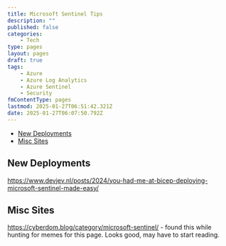 ```yaml
---
title: Microsoft Sentinel Tips
description: ""
published: false
categories:
    - Tech
type: pages
layout: pages
draft: true
tags:
    - Azure
    - Azure Log Analytics
    - Azure Sentinel
    - Security
fmContentType: pages
lastmod: 2025-01-27T06:51:42.321Z
date: 2025-01-27T06:07:50.792Z
---
```


<!--- cSpell:disable --->
* [New Deployments](#new-deployments)
* [Misc Sites](#misc-sites)
<!--- cSpell:enable --->

## New Deployments

<https://www.devjev.nl/posts/2024/you-had-me-at-bicep-deploying-microsoft-sentinel-made-easy/>

## Misc Sites

<https://cyberdom.blog/category/microsoft-sentinel/> - found this while hunting for memes for this page. Looks good, may have to start reading.